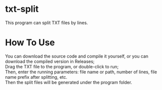 # txt-split
This program can split TXT files by lines.
# How To Use
You can download the source code and compile it yourself, or you can download the compiled version in Releases;  
Drag the TXT file to the program, or double-click to run;  
Then, enter the running parameters: file name or path, number of lines, file name prefix after splitting, etc.  
Then the split files will be generated under the program folder.
